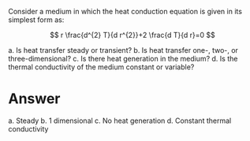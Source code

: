 Consider a medium in which the heat conduction equation is given in its
simplest form as:

$$
r \frac{d^{2} T}{d r^{2}}+2 \frac{d T}{d r}=0
$$

a.  Is heat transfer steady or transient?
b.  Is heat transfer one-, two-, or three-dimensional?
c.  Is there heat generation in the medium?
d.  Is the thermal conductivity of the medium constant or variable?

# Answer

a.  Steady
b.  1 dimensional
c.  No heat generation
d.  Constant thermal conductivity

